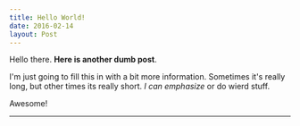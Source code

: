 ```yaml
---
title: Hello World!
date: 2016-02-14
layout: Post
---
```


Hello there. **Here is another dumb post**.

I'm just going to fill this in with a bit more information. Sometimes it's really long, but other times its really short. *I can emphasize* or do wierd stuff.

Awesome!
_______